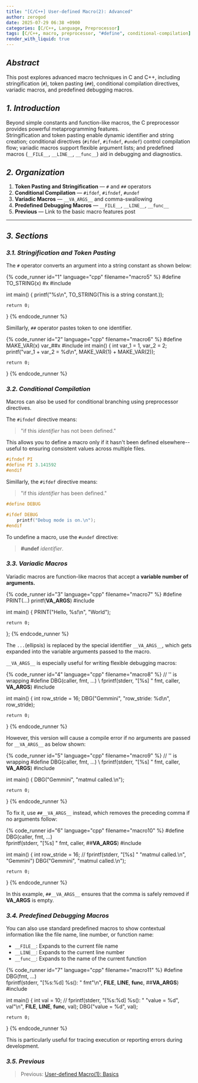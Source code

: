 ```yaml
---
title: "[C/C++] User-defined Macro(2): Advanced"
author: zerogod
date: 2025-07-29 06:38 +0900
categories: [C/C++, Language, Preprocessor]
tags: [C/C++, macro, preprocessor, "#define", conditional-compilation]
render_with_liquid: true
---
```

## ***Abstract***  
This post explores advanced macro techniques in C and C++, including stringification (`#`), token pasting (`##`), conditional compilation directives, variadic macros, and predefined debugging macros.

## ***1. Introduction***  
Beyond simple constants and function-like macros, the C preprocessor provides powerful metaprogramming features.   
Stringification and token pasting enable dynamic identifier and string creation; conditional directives (`#ifdef`, `#ifndef`, `#undef`) control compilation flow; variadic macros support flexible argument lists; and predefined macros (`__FILE__`, `__LINE__`, `__func__`) aid in debugging and diagnostics.

## ***2. Organization***  
1. **Token Pasting and Stringification** &mdash; `#` and `##` operators  
2. **Conditional Compilation** &mdash; `#ifdef`, `#ifndef`, `#undef`  
3. **Variadic Macros** &mdash; `__VA_ARGS__` and comma-swallowing  
4. **Predefined Debugging Macros** &mdash; `__FILE__`, `__LINE__`, `__func__`  
5. **Previous** &mdash; Link to the basic macro features post

---
## ***3. Sections***
### ***3.1. Stringification and Token Pasting***
The `#` operator converts an argument into a string constant as shown below:

{% code_runner id="1" language="cpp" filename="macro5" %}
#define TO_STRING(x) #x
#include <cstdio>

int main() {
    printf("%s\n", TO_STRING(This is a string constant.));

    return 0;
}
{% endcode_runner %}

Simillarly, `##` operator pastes token to one identifier.

{% code_runner id="2" language="cpp" filename="macro6" %}
#define MAKE_VAR(x) var_##x
#include <cstdio>
int main() {
    int var_1 = 1, var_2 = 2;
    printf("var_1 + var_2 = %d\n", MAKE_VAR(1) + MAKE_VAR(2));    

    return 0;
}
{% endcode_runner %}

### ***3.2. Conditional Compilation***
Macros can also be used for conditional branching using preprocessor directives.

The `#ifndef` directive means: 
> "if this *identifier* has not been  defined."

This allows you to define a macro only if it hasn't been defined elsewhere--useful to ensuring consistent values across multiple files.
```cpp
#ifndef PI
#define PI 3.141592
#endif
```
Simillarly, the `#ifdef` directive means: 
> "if this *identifier* has been defined."

```cpp
#define DEBUG

#ifdef DEBUG
    printf("Debug mode is on.\n");
#endif
```

To undefine a macro, use the `#undef` directive:
> **#undef** *identifier*.   

### ***3.3. Variadic Macros***
Variadic macros are function-like macros that accept a **variable number of arguments.**

{% code_runner id="3" language="cpp" filename="macro7" %}
#define PRINT(...) printf(__VA_ARGS__)
#include <cstdio>

int main() {
    PRINT("Hello, %s!\n", "World");

    return 0;
};
{% endcode_runner %}

The `...`(ellipsis) is replaced by the special identifier `__VA_ARGS__`, which gets expanded into the variable arguments passed to the macro.

`__VA_ARGS__` is especially useful for writing flexible debugging macros:

{% code_runner id="4" language="cpp" filename="macro8" %}
// '\' is wrapping
#define DBG(caller, fmt, ...) \ 
            fprintf(stderr, "[%s] " fmt, caller, __VA_ARGS__)
#include <cstdio>

int main() {
    int row_stride = 16;
    DBG("Gemmini", "row_stride: %d\n", row_stride);
    
    return 0;
}
{% endcode_runner %}

However, this version will cause a compile error if no arguments are passed for `__VA_ARGS__` as below shown:

{% code_runner id="5" language="cpp" filename="macro9" %}
// '\' is wrapping
#define DBG(caller, fmt, ...) \ 
            fprintf(stderr, "[%s] " fmt, caller, __VA_ARGS__)
#include <cstdio>

int main() {
    DBG("Gemmini", "matmul called.\n");
    
    return 0;
}
{% endcode_runner %}

To fix it, use `##__VA_ARGS__` instead, which removes the preceding comma if no arguments follow:

{% code_runner id="6" language="cpp" filename="macro10" %}
#define DBG(caller, fmt, ...) \
            fprintf(stderr, "[%s] " fmt, caller, ##__VA_ARGS__)
#include <cstdio>

int main() {
    int row_stride = 16;
    // fprintf(stderr, "[%s] " "matmul called.\n", "Gemmini")
    DBG("Gemmini", "matmul called.\n");
    
    return 0;
}
{% endcode_runner %}

In this example, `##__VA_ARGS__` ensures that the comma is safely removed if __VA_ARGS__ is empty.


### ***3.4. Predefined Debugging Macros***
You can also use standard predefined macros to show contextual information like the file name, line number, or function name:
- `__FILE__`: Expands to the current file name
- `__LINE__`: Expands to the current line number
- `__func__`: Expands to the name of the current function

{% code_runner id="7" language="cpp" filename="macro11" %}
#define DBG(fmt, ...) \
    fprintf(stderr, "[%s:%d] %s(): " fmt"\n", __FILE__, __LINE__, __func__, ##__VA_ARGS__)
#include <cstdio>

int main() {
    int val = 10;
    // fprintf(stderr, "[%s:%d] %s(): " "value = %d", val"\n", __FILE__, __LINE__, __func__, val);
    DBG("value = %d", val);

    return 0;
}
{% endcode_runner %}

This is particularly useful for tracing execution or reporting errors during development.

### ***3.5. Previous***
> Previous: [User-defined Macro(1): Basics](https://code0-god.github.io/posts/5/)